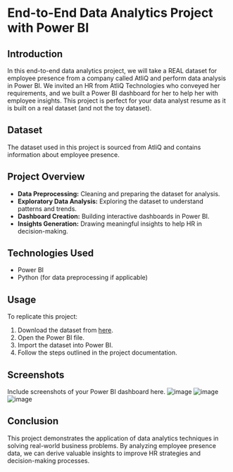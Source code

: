 # End-to-End Data Analytics Project with Power BI

## Introduction
In this end-to-end data analytics project, we will take a REAL dataset for employee presence from a company called AtliQ and perform data analysis in Power BI. We invited an HR from AtliQ Technologies who conveyed her requirements, and we built a Power BI dashboard for her to help her with employee insights. This project is perfect for your data analyst resume as it is built on a real dataset (and not the toy dataset).

## Dataset
The dataset used in this project is sourced from AtliQ and contains information about employee presence.

## Project Overview
- **Data Preprocessing:** Cleaning and preparing the dataset for analysis.
- **Exploratory Data Analysis:** Exploring the dataset to understand patterns and trends.
- **Dashboard Creation:** Building interactive dashboards in Power BI.
- **Insights Generation:** Drawing meaningful insights to help HR in decision-making.

## Technologies Used
- Power BI
- Python (for data preprocessing if applicable)

## Usage
To replicate this project:
1. Download the dataset from [here](https://codebasics.io/resources/resume-project-data-analytics).
2. Open the Power BI file.
3. Import the dataset into Power BI.
4. Follow the steps outlined in the project documentation.

## Screenshots
Include screenshots of your Power BI dashboard here.
![image](https://github.com/SShashank00/HR-DataAnalytics/assets/116478184/b640e892-44d5-4ba3-83b3-99a618cdcd32)
![image](https://github.com/SShashank00/HR-DataAnalytics/assets/116478184/4e2d65eb-7b9b-459b-94b2-703a07e58e62)
![image](https://github.com/SShashank00/HR-DataAnalytics/assets/116478184/a916b845-5313-46a2-af60-b2e1bbf30c09)



## Conclusion
This project demonstrates the application of data analytics techniques in solving real-world business problems. By analyzing employee presence data, we can derive valuable insights to improve HR strategies and decision-making processes.


